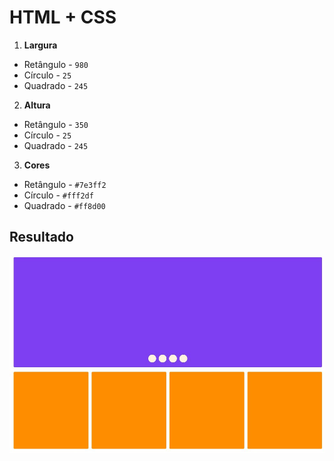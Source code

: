 
# HTML + CSS

1. **Largura**
- Retângulo - `980`
- Círculo - `25`
- Quadrado - `245`

2. **Altura**
- Retângulo - `350`
- Círculo - `25`
- Quadrado - `245`

3. **Cores**
- Retângulo - `#7e3ff2`
- Círculo - `#fff2df`
- Quadrado - `#ff8d00`

## Resultado
![demo](images/demo.jpg)